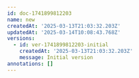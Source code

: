 ```yaml
---
id: doc-1741899812203
name: new
createdAt: '2025-03-13T21:03:32.203Z'
updatedAt: '2025-03-14T10:08:43.768Z'
versions:
  - id: ver-1741899812203-initial
    createdAt: '2025-03-13T21:03:32.203Z'
    message: Initial version
annotations: []
---
```



